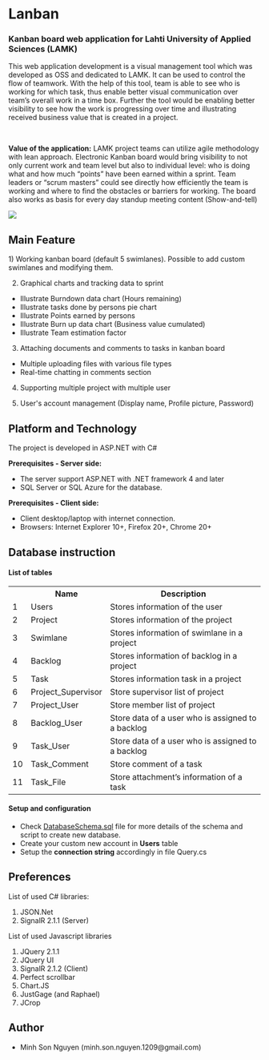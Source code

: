 Lanban
======
<h3>Kanban board web application for Lahti University of Applied Sciences (LAMK)</h3>
<p>This web application development is a visual management tool which was developed as OSS and dedicated to LAMK. It can be used to control the flow of teamwork. With the help of this tool, team is able to see who is working for which task, thus enable better visual communication over team’s overall work in a time box. Further the tool would be enabling better visibility to see how the work is progressing over time and illustrating received business value that is created in a project.</p></br>
<p><strong>Value of the application:</strong> LAMK project teams can utilize agile methodology with lean approach. Electronic Kanban board
would bring visibility to not only current work and team level but also to individual level: who is doing
what and how much “points” have been earned within a sprint. Team leaders or “scrum masters”
could see directly how efficiently the team is working and where to find the obstacles or barriers for
working. The board also works as basis for every day standup meeting content (Show-and-tell)</p>
<img src="https://github.com/nguymin4/Lanban/blob/master/Lanban/Uploads/Project_1/screenshot.jpg" />


<h2>Main Feature</h2>
1) Working kanban board (default 5 swimlanes). 
Possible to add custom swimlanes and modifying them.

2) Graphical charts and tracking data to sprint
- Illustrate Burndown data chart (Hours remaining)
- Illustrate tasks done by persons pie chart
- Illustrate Points earned by persons
- Illustrate Burn up data chart (Business value cumulated)
- Illustrate Team estimation factor

3) Attaching documents and comments to tasks in kanban board
- Multiple uploading files with various file types
- Real-time chatting in comments section
 
4) Supporting multiple project with multiple user

5) User's account management (Display name, Profile picture, Password)

<h2>Platform and Technology</h2>
The project is developed in ASP.NET with C#

<strong>Prerequisites - Server side:</strong></br>
<ul>
    <li>The server support ASP.NET with .NET framework 4 and later</li>
    <li>SQL Server or SQL Azure for the database.</li>
</ul>

<strong>Prerequisites - Client side:</strong></br>
<ul>
    <li>Client desktop/laptop with internet connection.</li>
    <li>Browsers: Internet Explorer 10+, Firefox 20+, Chrome 20+</li>
</ul>

<h2>Database instruction</h2>
<h4>List of tables</h4>
<table>
    <tr>
        <th>&nbsp;</th>
        <th>Name</th>
        <th>Description</th>
    </tr>
    <tr>
        <td>1</td>
        <td>Users</td>
        <td>Stores information of the user</td>
    </tr>
    <tr>
        <td>2</td>
        <td>Project</td>
        <td>Stores information of the project</td>
    </tr>
    <tr>
        <td>3</td>
        <td>Swimlane</td>
        <td>Stores information of swimlane in a project</td>
    </tr>
    <tr>
        <td>4</td>
        <td>Backlog</td>
        <td>Stores information of backlog in a project</td>
    </tr>
    <tr>
        <td>5</td>
        <td>Task</td>
        <td>Stores information task in a project</td>
    </tr>
    <tr>
        <td>6</td>
        <td>Project_Supervisor</td>
        <td>Store supervisor list of project</td>
    </tr>
    <tr>
        <td>7</td>
        <td>Project_User</td>
        <td>Store member list of project</td>
    </tr>
    <tr>
        <td>8</td>
        <td>Backlog_User</td>
        <td>Store data of a user who is assigned to a backlog</td>
    </tr>
    <tr>
        <td>9</td>
        <td>Task_User</td>
        <td>Store data of a user who is assigned to a backlog</td>
    </tr>
    <tr>
        <td>10</td>
        <td>Task_Comment</td>
        <td>Store comment of a task</td>
    </tr>
    <tr>
        <td>11</td>
        <td>Task_File</td>
        <td>Store attachment’s information of a task</td>
    </tr>
</table>
		

<h4>Setup and configuration</h4>
<ul>
    <li>Check <a href="https://github.com/nguymin4/Lanban/blob/master/DatabaseSchema.sql" target="_blank">DatabaseSchema.sql</a> file for more details of the schema and script to create new database.</li>
    <li>Create your custom new account in <strong>Users</strong> table</li>
    <li>Setup the <strong>connection string</strong> accordingly in file Query.cs</li>
</ul>


<h2>Preferences</h2>
List of used C# libraries:
<ol>
    <li>JSON.Net</li>
    <li>SignalR 2.1.1 (Server)</li>
</ol>

List of used Javascript libraries
<ol>
    <li>JQuery 2.1.1</li>
    <li>JQuery UI</li>
    <li>SignalR 2.1.2 (Client)</li>
    <li>Perfect scrollbar</li>
    <li>Chart.JS</li>
    <li>JustGage (and Raphael)</li>
    <li>JCrop</li>
</ol>

<h2>Author</h2>
<ul>
    <li>Minh Son Nguyen (minh.son.nguyen.1209@gmail.com)</li>
</ul>

